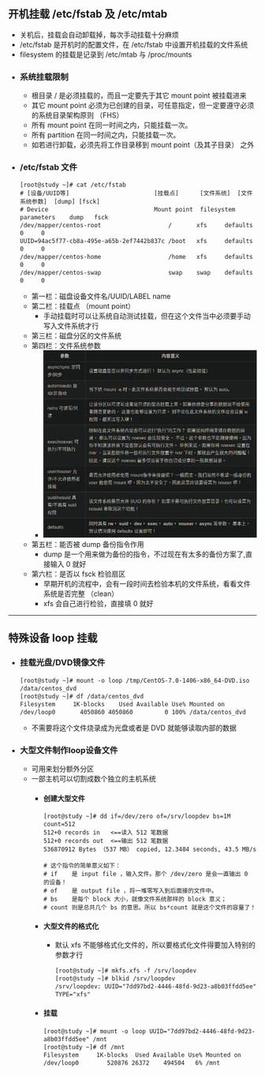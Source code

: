 ## 开机挂载 /etc/fstab 及 /etc/mtab
- 关机后，挂载会自动卸载掉，每次手动挂载十分麻烦
- /etc/fstab 是开机时的配置文件，在 /etc/fstab 中设置开机挂载的文件系统
- filesystem 的挂载是记录到 /etc/mtab 与 /proc/mounts
- ### 系统挂载限制
  - 根目录 / 是必须挂载的，而且一定要先于其它 mount point 被挂载进来
  - 其它 mount point 必须为已创建的目录，可任意指定，但一定要遵守必须的系统目录架构原则 （FHS）
  - 所有 mount point 在同一时间之内，只能挂载一次。
  - 所有 partition 在同一时间之内，只能挂载一次。
  - 如若进行卸载，必须先将工作目录移到 mount point（及其子目录） 之外
- ### /etc/fstab 文件
    ```
    [root@study ~]# cat /etc/fstab
    # [设备/UUID等]                        [挂载点]      [文件系统]  [文件系统参数]  [dump] [fsck]
    # Device                              Mount point  filesystem parameters    dump   fsck
    /dev/mapper/centos-root                   /       xfs     defaults            0     0
    UUID=94ac5f77-cb8a-495e-a65b-2ef7442b837c /boot   xfs     defaults            0     0
    /dev/mapper/centos-home                   /home   xfs     defaults            0     0
    /dev/mapper/centos-swap                   swap    swap    defaults            0     0

    ```
    - 第一栏：磁盘设备文件名/UUID/LABEL name
    - 第二栏：挂载点 （mount point）
      - 手动挂载时可以让系统自动测试挂载，但在这个文件当中必须要手动写入文件系统才行
    - 第三栏：磁盘分区的文件系统
    - 第四栏：文件系统参数
      - ![](../images/2023-03-25-11-17-24.png)
    - 第五栏：能否被 dump 备份指令作用
      - dump 是一个用来做为备份的指令，不过现在有太多的备份方案了,直接输入 0 就好
    - 第六栏：是否以 fsck 检验扇区
      - 早期开机的流程中，会有一段时间去检验本机的文件系统，看看文件系统是否完整 （clean）
      - xfs 会自己进行检验，直接填 0 就好
---
## 特殊设备 loop 挂载 
- ### 挂载光盘/DVD镜像文件
    ```
    [root@study ~]# mount -o loop /tmp/CentOS-7.0-1406-x86_64-DVD.iso /data/centos_dvd
    [root@study ~]# df /data/centos_dvd
    Filesystem     1K-blocks    Used Available Use% Mounted on
    /dev/loop0       4050860 4050860         0 100% /data/centos_dvd
    ```
    - 不需要将这个文件烧录成为光盘或者是 DVD 就能够读取内部的数据
- ### 大型文件制作loop设备文件
  - 可用来划分额外分区
  - 一部主机可以切割成数个独立的主机系统
    - #### 创建大型文件
        ```
        [root@study ~]# dd if=/dev/zero of=/srv/loopdev bs=1M count=512
        512+0 records in   <==读入 512 笔数据
        512+0 records out  <==输出 512 笔数据
        536870912 Bytes （537 MB） copied, 12.3484 seconds, 43.5 MB/s

        # 这个指令的简单意义如下：
        # if    是 input file ，输入文件。那个 /dev/zero 是会一直输出 0 的设备！
        # of    是 output file ，将一堆零写入到后面接的文件中。
        # bs    是每个 block 大小，就像文件系统那样的 block 意义；
        # count 则是总共几个 bs 的意思。所以 bs*count 就是这个文件的容量了！
        ```
    - #### 大型文件的格式化
      - 默认 xfs 不能够格式化文件的，所以要格式化文件得要加入特别的参数才行
        ```
        [root@study ~]# mkfs.xfs -f /srv/loopdev
        [root@study ~]# blkid /srv/loopdev
        /srv/loopdev: UUID="7dd97bd2-4446-48fd-9d23-a8b03ffdd5ee" TYPE="xfs"
        ```
    - #### 挂载
        ```
        [root@study ~]# mount -o loop UUID="7dd97bd2-4446-48fd-9d23-a8b03ffdd5ee" /mnt
        [root@study ~]# df /mnt
        Filesystem     1K-blocks  Used Available Use% Mounted on
        /dev/loop0        520876 26372    494504   6% /mnt
        ```
